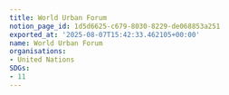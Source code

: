 ```yaml
---
title: World Urban Forum
notion_page_id: 1d5d6625-c679-8030-8229-de068853a251
exported_at: '2025-08-07T15:42:33.462105+00:00'
name: World Urban Forum
organisations:
- United Nations
SDGs:
- 11
---
```


